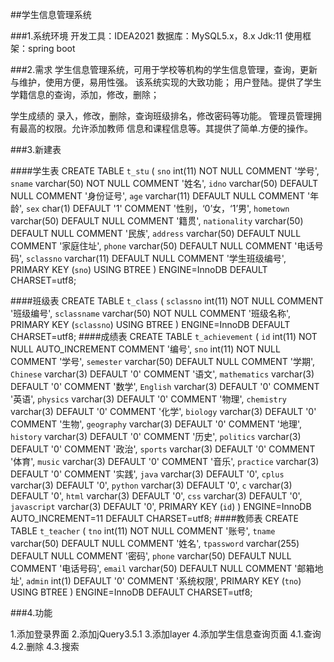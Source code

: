 ##学生信息管理系统

###1.系统环境
开发工具：IDEA2021
数据库：MySQL5.x，8.x
Jdk:11
使用框架：spring boot

###2.需求
学生信息管理系统，可用于学校等机构的学生信息管理，查询，更新与维护，使用方便，易用性强。
该系统实现的大致功能；
用户登陆。提供了学生学籍信息的查询，添加，修改，删除；

学生成绩的 录入，修改，删除，查询班级排名，修改密码等功能。
管理员管理拥有最高的权限。允许添加教师
信息和课程信息等。其提供了简单.方便的操作。

###3.新建表

####学生表
CREATE TABLE `t_stu` (
`sno` int(11) NOT NULL COMMENT '学号',
`sname` varchar(50) NOT NULL COMMENT '姓名',
`idno` varchar(50) DEFAULT NULL COMMENT '身份证号',
`age` varchar(11) DEFAULT NULL COMMENT '年龄',
`sex` char(1) DEFAULT '1' COMMENT '性别，‘0’女，‘1’男',
`hometown` varchar(50) DEFAULT NULL COMMENT '籍贯',
`nationality` varchar(50) DEFAULT NULL COMMENT '民族',
`address` varchar(50) DEFAULT NULL COMMENT '家庭住址',
`phone` varchar(50) DEFAULT NULL COMMENT '电话号码',
`sclassno` varchar(11) DEFAULT NULL COMMENT '学生班级编号',
PRIMARY KEY (`sno`) USING BTREE
) ENGINE=InnoDB DEFAULT CHARSET=utf8;

####班级表
CREATE TABLE `t_class` (
`sclassno` int(11) NOT NULL COMMENT '班级编号',
`sclassname` varchar(50) NOT NULL COMMENT '班级名称',
PRIMARY KEY (`sclassno`) USING BTREE
) ENGINE=InnoDB DEFAULT CHARSET=utf8;
####成绩表
CREATE TABLE `t_achievement` (
`id` int(11) NOT NULL AUTO_INCREMENT COMMENT '编号',
`sno` int(11) NOT NULL COMMENT '学号',
`semester` varchar(50) DEFAULT NULL COMMENT '学期',
`Chinese` varchar(3) DEFAULT '0' COMMENT '语文',
`mathematics` varchar(3) DEFAULT '0' COMMENT '数学',
`English` varchar(3) DEFAULT '0' COMMENT '英语',
`physics` varchar(3) DEFAULT '0' COMMENT '物理',
`chemistry` varchar(3) DEFAULT '0' COMMENT '化学',
`biology` varchar(3) DEFAULT '0' COMMENT '生物',
`geography` varchar(3) DEFAULT '0' COMMENT '地理',
`history` varchar(3) DEFAULT '0' COMMENT '历史',
`politics` varchar(3) DEFAULT '0' COMMENT '政治',
`sports` varchar(3) DEFAULT '0' COMMENT '体育',
`music` varchar(3) DEFAULT '0' COMMENT '音乐',
`practice` varchar(3) DEFAULT '0' COMMENT '实践',
`java` varchar(3) DEFAULT '0',
`cplus` varchar(3) DEFAULT '0',
`python` varchar(3) DEFAULT '0',
`c` varchar(3) DEFAULT '0',
`html` varchar(3) DEFAULT '0',
`css` varchar(3) DEFAULT '0',
`javascript` varchar(3) DEFAULT '0',
PRIMARY KEY (`id`)
) ENGINE=InnoDB AUTO_INCREMENT=11 DEFAULT CHARSET=utf8;
####教师表
CREATE TABLE `t_teacher` (
`tno` int(11) NOT NULL COMMENT '账号',
`tname` varchar(50) DEFAULT NULL COMMENT '姓名',
`tpassword` varchar(255) DEFAULT NULL COMMENT '密码',
`phone` varchar(50) DEFAULT NULL COMMENT '电话号码',
`email` varchar(50) DEFAULT NULL COMMENT '邮箱地址',
`admin` int(1) DEFAULT '0' COMMENT '系统权限',
PRIMARY KEY (`tno`) USING BTREE
) ENGINE=InnoDB DEFAULT CHARSET=utf8;

###4.功能

1.添加登录界面
2.添加jQuery3.5.1
3.添加layer
4.添加学生信息查询页面
  4.1.查询
  4.2.删除
  4.3.搜索


